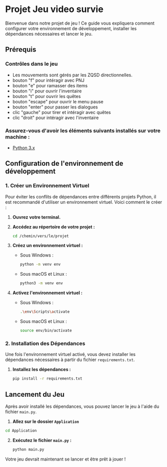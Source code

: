 # Projet Jeu video survie

Bienvenue dans notre projet de jeu ! Ce guide vous expliquera comment configurer votre environnement de développement, installer les dépendances nécessaires et lancer le jeu.

## Prérequis
### Contrôles dans le jeu
- Les mouvements sont gérés par les ZQSD directionnelles.
- bouton "f" pour intéragir avec PNJ
- bouton "e" pour ramasser des items
- bouton "i" pour ouvrir l'inventaire
- bouton "t" pour ouvrir les quêtes
- bouton "escape" pour ouvrir le menu pause
- bouton "enter" pour passer les dialogues
- clic "gauche" pour tirer et intéragir avec quêtes
- clic "droit" pour intéragir avec l'inventaire
### Assurez-vous d'avoir les éléments suivants installés sur votre machine :
- [Python 3.x](https://www.python.org/downloads/)

## Configuration de l'environnement de développement

### 1. Créer un Environnement Virtuel

Pour éviter les conflits de dépendances entre différents projets Python, il est recommandé d'utiliser un environnement virtuel. Voici comment le créer :

1. **Ouvrez votre terminal.**

2. **Accédez au répertoire de votre projet :**
    ```sh
    cd /chemin/vers/le/projet
    ```

3. **Créez un environnement virtuel :**
    - Sous Windows :
      ```sh
      python -m venv env
      ```
    - Sous macOS et Linux :
      ```sh
      python3 -m venv env
      ```

4. **Activez l'environnement virtuel :**
    - Sous Windows :
      ```sh
      .\env\Scripts\activate
      ```
    - Sous macOS et Linux :
      ```sh
      source env/bin/activate
      ```

### 2. Installation des Dépendances

Une fois l'environnement virtuel activé, vous devez installer les dépendances nécessaires à partir du fichier `requirements.txt`.

1. **Installez les dépendances :**
    ```sh
    pip install -r requirements.txt
    ```

## Lancement du Jeu

Après avoir installé les dépendances, vous pouvez lancer le jeu à l'aide du fichier `main.py`.

1. **Allez sur le dossier `Application`**
  ```sh
  cd Application
  ```
2. **Exécutez le fichier `main.py` :**
    ```sh
    python main.py
    ```

Votre jeu devrait maintenant se lancer et être prêt à jouer !
